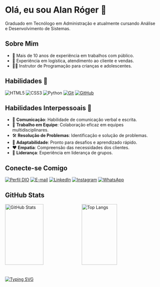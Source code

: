 # Olá, eu sou Alan Róger 👋
Graduado em Tecnólogo em Administração e atualmente cursando Análise e Desenvolvimento de Sistemas.

## Sobre Mim
- 🌟 Mais de 10 anos de experiência em trabalhos com público.
- 💼 Experiência em logística, atendimento ao cliente e vendas.
- 👨‍💻 Instrutor de Programação para crianças e adolescentes.

## Habilidades 🔧
![HTML5](https://img.shields.io/badge/HTML-000?style=for-the-badge&logo=html5&logoColor=30A3DC)
![CSS3](https://img.shields.io/badge/CSS3-000?style=for-the-badge&logo=css3&logoColor=E94D5F)
![Python](https://img.shields.io/badge/Python-000?style=for-the-badge&logo=python)
[![Git](https://img.shields.io/badge/Git-000?style=for-the-badge&logo=git&logoColor=E94D5F)](https://git-scm.com/doc) 
[![GitHub](https://img.shields.io/badge/GitHub-000?style=for-the-badge&logo=github&logoColor=30A3DC)](https://docs.github.com/)

## Habilidades Interpessoais 💬
- 💬 **Comunicação**: Habilidade de comunicação verbal e escrita.
- 👥 **Trabalho em Equipe**: Colaboração eficaz em equipes multidisciplinares.
- 🛠️ **Resolução de Problemas**: Identificação e solução de problemas.
- 🔄 **Adaptabilidade**: Pronto para desafios e aprendizado rápido.
- ❤️ **Empatia**: Compreensão das necessidades dos clientes.
- 🚀 **Liderança**: Experiência em liderança de grupos.

## Conecte-se Comigo
[![Perfil DIO](https://img.shields.io/badge/-Meu%20Perfil%20na%20DIO-30A3DC?style=for-the-badge)](https://web.dio.me/users/alanroger92/)
[![E-mail](https://img.shields.io/badge/-Gmail-red?style=for-the-badge&logo=gmail&logoColor=white)](mailto:alanroger92@gmail.com)
[![LinkedIn](https://img.shields.io/badge/-LinkedIn-%230077B5?style=for-the-badge&logo=linkedin&logoColor=white)](https://www.linkedin.com/in/alan-róger-da-costa-362356205/)
[![Instagram](https://img.shields.io/badge/-Instagram-purple?style=for-the-badge&logo=instagram&logoColor=white)](https://www.instagram.com/alanroger92/)
[![WhatsApp](https://img.shields.io/badge/WhatsApp-green?style=for-the-badge&logo=whatsapp&logoColor=white)](https://api.whatsapp.com/send?phone=5551989495983)




## GitHub Stats
<div style="display: flex; align-items: flex-start;">
    <img src="https://github-readme-stats.vercel.app/api?username=alanroger92&theme=transparent&bg_color=000&border_color=30A3DC&show_icons=true&icon_color=30A3DC&title_color=E94D5F&text_color=FFF" alt="GitHub Stats" width="50%" height="200px">
    <img src="https://github-readme-stats-git-masterrstaa-rickstaa.vercel.app/api/top-langs/?username=alanroger92&layout=compact&bg_color=000&border_color=30A3DC&title_color=E94D5F&text_color=FFF" alt="Top Langs" width="48%" height="200px">
</div>

#

[![Typing SVG](https://readme-typing-svg.herokuapp.com?font=Kaushan+Script&size=35&pause=1000&center=true&multiline=true&width=2000&height=70&lines=%22A+programa%C3%A7%C3%A3o+permite+que+voc%C3%AA+pense+em+resolver+problemas+de+maneira+mais+eficiente+e+elegante.%22+-+Steve+Jobs)](https://git.io/typing-svg)
